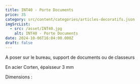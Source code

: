 ```yaml
---
title: INT40 - Porte Documents
price: 35
category: src/content/categories/articles-decoratifs.json
imgSrcList:
  - src: /asset/INT40.jpg
    alt: INT40 - Porte Documents
date: 2024-10-06T16:04:00.000Z
draft: false
---
```


A poser sur le bureau, support de documents ou de classeurs

En acier Corten, épaisseur 3 mm

Dimensions :
